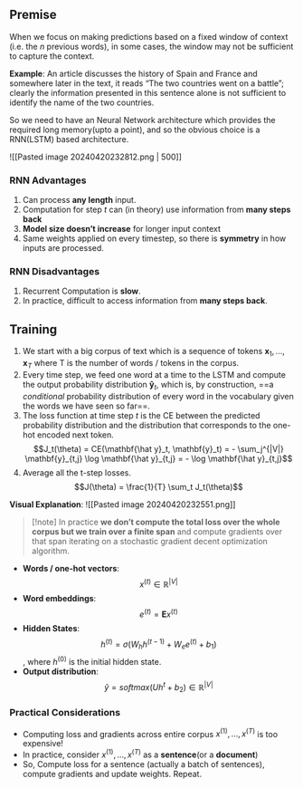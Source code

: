 ## Premise
When we focus on making predictions based on a fixed window of context (i.e. the $n$ previous words), in some cases, the window may not be sufficient to capture the context.

**Example**:  An article discusses the history of Spain and France and somewhere later in the text, it reads “The two countries went on a battle”; clearly the information presented in this sentence alone is not sufficient to identify the name of the two countries.

So we need to have an Neural Network architecture which provides the required long memory(upto a point), and so the obvious choice is a RNN(LSTM) based architecture.

![[Pasted image 20240420232812.png | 500]]


### RNN Advantages
1. Can process **any length** input.
2. Computation for step $t$ can (in theory) use information from **many steps back**
3. **Model size doesn’t increase** for longer input context
4. Same weights applied on every timestep, so there is **symmetry** in how inputs are processed.

### RNN Disadvantages
1. Recurrent Computation is **slow**.
2. In practice, difficult to access information from **many steps back**.

## Training

1. We start with a big corpus of text which is a sequence of tokens $\mathbf x_1, ..., \mathbf x_{T}$ where T is the number of words / tokens in the corpus.
2. Every time step, we feed one word at a time to the LSTM and compute the output probability distribution $\mathbf{\hat  y}_t$, which is, by construction, ==a _conditional_ probability distribution of every word in the vocabulary given the words we have seen so far==.
3. The loss function at time step $t$ is the CE between the predicted probability distribution and the distribution that corresponds to the one-hot encoded next token. $$J_t(\theta) = CE(\mathbf{\hat  y}_t, \mathbf{y}_t) = - \sum_j^{|V|} \mathbf{y}_{t,j} \log \mathbf{\hat y}_{t,j} = - \log \mathbf{\hat y}_{t,j}$$
4. Average all the t-step losses. 
$$J(\theta) = \frac{1}{T} \sum_t J_t(\theta)$$

**Visual Explanation**:
![[Pasted image 20240420232551.png]]

> [!note] In practice **we don’t compute the total loss over the whole corpus but we train over a finite span** and compute gradients over that span iterating on a stochastic gradient decent optimization algorithm.

- **Words / one-hot vectors**: $$ x^{(t)} \in  \mathbb R^{|V|}$$ 
- **Word embeddings**: $$e^{(t)} = \mathbf Ex^{(t)}$$
- **Hidden States**: $$h^{(t)} = \sigma(W_{h}h^{(t-1)} + W_{e}e^{(t)} + b_{1})$$, where  $h^{(0)}$ is the initial hidden state.
- **Output distribution**: $$\hat y = softmax(Uh^{t} + b_{2}) \in \mathbb R^{|V|}$$
### Practical Considerations
- Computing loss and gradients across entire corpus $x^{(1)}, \dots ,x^{(T)}$ is too expensive!
- In practice, consider $x^{(1)}, \dots ,x^{(T)}$ as a **sentence**(or a **document**)
- So, Compute loss for a sentence (actually a batch of sentences), compute gradients and update weights. Repeat.





